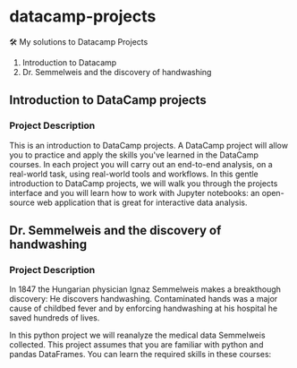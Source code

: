 # datacamp-projects

🛠️ My solutions to Datacamp Projects

1. Introduction to Datacamp
2. Dr. Semmelweis and the discovery of handwashing

## Introduction to DataCamp projects

### Project Description

This is an introduction to DataCamp projects. A DataCamp project will allow you to practice and apply the skills you've learned in the DataCamp courses. In each project you will carry out an end-to-end analysis, on a real-world task, using real-world tools and workflows. In this gentle introduction to DataCamp projects, we will walk you through the projects interface and you will learn how to work with Jupyter notebooks: an open-source web application that is great for interactive data analysis.

## Dr. Semmelweis and the discovery of handwashing

### Project Description

In 1847 the Hungarian physician Ignaz Semmelweis makes a breakthough discovery: He discovers handwashing. Contaminated hands was a major cause of childbed fever and by enforcing handwashing at his hospital he saved hundreds of lives.

In this python project we will reanalyze the medical data Semmelweis collected. This project assumes that you are familiar with python and pandas DataFrames. You can learn the required skills in these courses:
